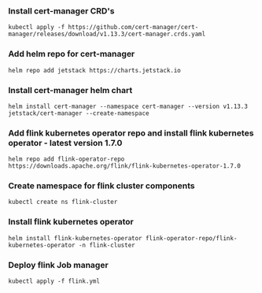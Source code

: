 ### Install cert-manager CRD's
```
kubectl apply -f https://github.com/cert-manager/cert-manager/releases/download/v1.13.3/cert-manager.crds.yaml
```
### Add helm repo for cert-manager
```
helm repo add jetstack https://charts.jetstack.io
```
### Install cert-manager helm chart
```
helm install cert-manager --namespace cert-manager --version v1.13.3 jetstack/cert-manager --create-namespace
```
### Add flink kubernetes operator repo and install flink kubernetes operator - latest version 1.7.0
```
helm repo add flink-operator-repo https://downloads.apache.org/flink/flink-kubernetes-operator-1.7.0
```
### Create namespace for flink cluster components
```
kubectl create ns flink-cluster
```
### Install flink kubernetes operator
```
helm install flink-kubernetes-operator flink-operator-repo/flink-kubernetes-operator -n flink-cluster
```
### Deploy flink Job manager
```
kubectl apply -f flink.yml
```